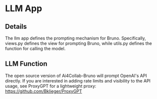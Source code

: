# LLM App

## Details
The llm app defines the prompting mechanism for Bruno. Specifically, views.py defines the view for prompting Bruno, while utils.py defines the function for calling the model.

## LLM Function
The open source version of Ai4Collab-Bruno will prompt OpenAI's API directly. If you are interested in adding rate limits and visibility to the API usage, see ProxyGPT for a lightweight proxy: https://github.com/Bklieger/ProxyGPT
